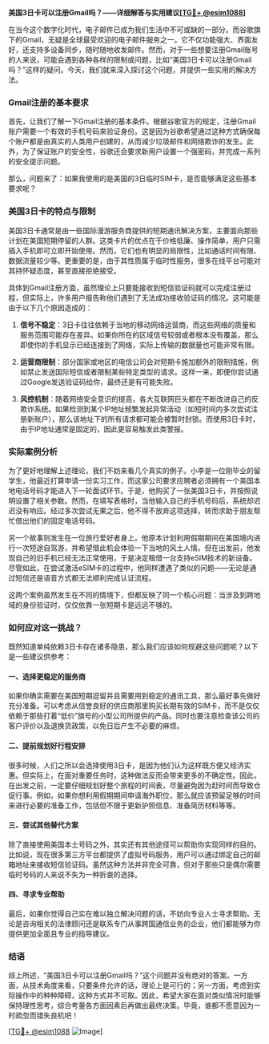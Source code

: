 **美国3日卡可以注册Gmail吗？——详细解答与实用建议[[TG💪+ @esim1088](https://t.me/s/esim1088)]**

在当今这个数字化时代，电子邮件已成为我们生活中不可或缺的一部分。而谷歌旗下的Gmail，无疑是全球最受欢迎的电子邮件服务之一。它不仅功能强大、界面友好，还支持多设备同步，随时随地收发邮件。然而，对于一些想要注册Gmail账号的人来说，可能会遇到各种各样的限制或问题，比如“美国3日卡可以注册Gmail吗？”这样的疑问。今天，我们就来深入探讨这个问题，并提供一些实用的解决方法。

### Gmail注册的基本要求

首先，让我们了解一下Gmail注册的基本条件。根据谷歌官方的规定，注册Gmail账户需要一个有效的手机号码来验证身份。这是因为谷歌希望通过这种方式确保每个账户都是由真实的人类用户创建的，从而减少垃圾邮件和网络欺诈的发生。此外，为了保证账户的安全性，谷歌还会要求新用户设置一个强密码，并完成一系列的安全提示问题。

那么，问题来了：如果我使用的是美国的3日临时SIM卡，是否能够满足这些基本要求呢？

### 美国3日卡的特点与限制

美国3日卡通常是由一些国际漫游服务商提供的短期通讯解决方案，主要面向那些计划在美国短期停留的人群。这类卡片的优点在于价格低廉、操作简单，用户只需插入手机即可立即开始使用。然而，它们也有明显的局限性，比如通话时间有限、数据流量较少等。更重要的是，由于其性质属于临时性服务，很多在线平台可能对其持怀疑态度，甚至直接拒绝接受。

具体到Gmail注册方面，虽然理论上只要能接收到短信验证码就可以完成注册过程，但实际上，许多用户报告称他们遇到了无法成功接收验证码的情况。这可能是由于以下几个原因造成的：

1. **信号不稳定**：3日卡往往依赖于当地的移动网络运营商，而这些网络的质量和服务范围可能存在差异。如果你所在的区域信号较弱或者根本没有覆盖，那么即使你的手机显示已经连接到了网络，实际上传输的数据量也可能非常有限。
   
2. **运营商限制**：部分国家或地区的电信公司会对短期卡施加额外的限制措施，例如禁止发送国际短信或者限制某些特定类型的请求。这样一来，即便你尝试通过Google发送验证码给你，最终还是有可能失败。
   
3. **风控机制**：随着网络安全意识的提高，各大互联网巨头都在不断改进自己的反欺诈系统。如果检测到某个IP地址频繁发起异常活动（如短时间内多次尝试注册新账户），那么该地址下的所有请求都可能会被暂时封锁。而使用3日卡时，由于IP地址通常是固定的，因此更容易触发此类警报。

### 实际案例分析

为了更好地理解上述理论，我们不妨来看几个真实的例子。小李是一位刚毕业的留学生，他最近打算申请一份实习工作，而这家公司要求应聘者必须拥有一个美国本地电话号码才能进入下一轮面试环节。于是，他购买了一张美国3日卡，并按照说明设置了相关参数。然而，在填写表格时，当他输入自己的手机号码后，系统却迟迟没有响应。经过多次尝试无果之后，他不得不放弃这项选择，转而求助于朋友帮忙借出他们的固定电话号码。

另一个故事则发生在一位旅行爱好者身上。他原本计划利用假期期间在美国境内进行一次短途自驾游，并希望借此机会体验一下当地的风土人情。但在出发前，他发现自己的旧手机已经无法正常使用，于是决定租借一台支持eSIM技术的新设备。尽管如此，在尝试激活eSIM卡的过程中，他同样遭遇了类似的问题——无论是通过短信还是语音方式都无法顺利完成认证流程。

这两个案例虽然发生在不同的情境下，但都反映了同一个核心问题：当涉及到跨地域的身份验证时，仅仅依靠一张短期卡是远远不够的。

### 如何应对这一挑战？

既然知道单纯依赖3日卡存在诸多隐患，那么我们应该如何规避这些问题呢？以下是一些建议供参考：

#### 一、选择更稳定的服务商

如果你确实需要在美国短期逗留并且需要用到稳定的通讯工具，那么最好事先做好充分准备。可以考虑从信誉良好的供应商那里购买长期有效的SIM卡，而不是仅仅依赖于那些打着“低价”旗号的小型公司所提供的产品。同时也要注意检查该公司的客户评价以及退换货政策，以免日后产生不必要的麻烦。

#### 二、提前规划好行程安排

很多时候，人们之所以会选择使用3日卡，是因为他们认为这样既方便又经济实惠。但实际上，在面对重要任务时，这种做法反而会带来更多的不确定性。因此，在出发之前，一定要仔细规划好整个旅程的时间表，尽量避免因为赶时间而导致仓促行事。例如，如果你想利用假期期间申请海外职位，那么就应该预留足够的时间来进行必要的准备工作，包括但不限于更新护照信息、准备简历材料等等。

#### 三、尝试其他替代方案

除了直接使用美国本土号码之外，其实还有其他途径可以帮助你实现同样的目的。比如说，现在很多第三方平台都提供了虚拟号码服务，用户可以通过绑定自己的邮箱地址来接收短信验证码。虽然这种方法并非完全可靠，但对于那些只是偶尔需要临时号码的人来说不失为一种折衷的选择。

#### 四、寻求专业帮助

最后，如果你觉得自己实在难以独立解决问题的话，不妨向专业人士寻求帮助。无论是咨询相关的法律顾问还是联系专门从事跨国通信业务的企业，他们都能够为你提供更加全面且专业的指导建议。

### 结语

综上所述，“美国3日卡可以注册Gmail吗？”这个问题并没有绝对的答案。一方面，从技术角度来看，只要条件允许的话，理论上是可行的；另一方面，考虑到实际操作中的种种障碍，这种方式并不可取。因此，希望大家在面对类似情况时能够保持理性思考，综合考量各方面因素后再做出最终决策。毕竟，谁都不愿意因为一时疏忽而错失良机吧！

[[TG💪+ @esim1088](https://t.me/s/esim1088) ![Image](https://i.postimg.cc/4NQfJmqS/Snipaste-2025-05-13-00-14-12.png)]